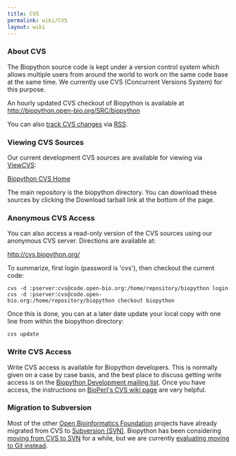 ```yaml
---
title: CVS
permalink: wiki/CVS
layout: wiki
---
```


### About CVS

The Biopython source code is kept under a version control system which
allows multiple users from around the world to work on the same code
base at the same time. We currently use CVS (Concurrent Versions System)
for this purpose.

An hourly updated CVS checkout of Biopython is available at
<http://biopython.open-bio.org/SRC/biopython>

You can also [track CVS changes](Tracking_CVS_commits "wikilink") via
[RSS](wp:RSS_(file_format) "wikilink").

### Viewing CVS Sources

Our current development CVS sources are available for viewing via
[ViewCVS](http://viewcvs.sourceforge.net/):

[Biopython CVS
Home](http://cvs.biopython.org/cgi-bin/viewcvs/viewcvs.cgi/?cvsroot=biopython)

The main repository is the biopython directory. You can download these
sources by clicking the Download tarball link at the bottom of the page.

### Anonymous CVS Access

You can also access a read-only version of the CVS sources using our
anonymous CVS server. Directions are available at:

[<http://cvs.biopython.org/>](http://cvs.biopython.org/)

To summarize, first login (password is 'cvs'), then checkout the current
code:

`cvs -d :pserver:cvs@code.open-bio.org:/home/repository/biopython login`  
`cvs -d :pserver:cvs@code.open-bio.org:/home/repository/biopython checkout biopython`

Once this is done, you can at a later date update your local copy with
one line from within the biopython directory:

`cvs update`

### Write CVS Access

Write CVS access is available for Biopython developers. This is normally
given on a case by case basis, and the best place to discuss getting
write access is on the [Biopython Development mailing
list](mailto:biopython-dev@biopython.org). Once you have access, the
instructions on [BioPerl's CVS wiki
page](http://www.bioperl.org/wiki/Using_CVS) are very helpful.

### Migration to Subversion

Most of the other [Open Bioinformatics Foundation](http://open-bio.org)
projects have already migrated from CVS to [Subversion
(SVN)](SVN "wikilink"). Biopython has been considering [moving from CVS
to SVN](Subversion_migration "wikilink") for a while, but we are
currently [evaluating moving to Git instead](GitMigration "wikilink").
